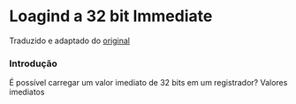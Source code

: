 # Loagind a 32 bit Immediate

Traduzido e adaptado do [original](https://www.cs.umd.edu/class/sum2003/cmsc311/Notes/Mips/load32.html)

### Introdução 

É possível carregar um valor imediato de 32 bits em um registrador? Valores imediatos

